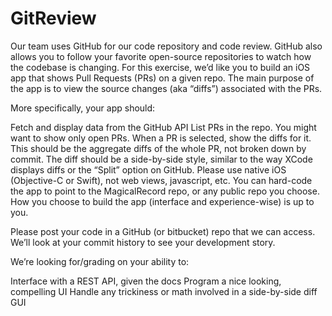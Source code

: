 # GitReview

Our team uses GitHub for our code repository and code review. GitHub also allows you to follow your favorite open-source repositories to watch how the codebase is changing. For this exercise, we’d like you to build an iOS app that shows Pull Requests (PRs) on a given repo. The main purpose of the app is to view the source changes (aka “diffs”) associated with the PRs.

More specifically, your app should:

Fetch and display data from the GitHub API
List PRs in the repo.  You might want to show only open PRs.
When a PR is selected, show the diffs for it.
This should be the aggregate diffs of the whole PR, not broken down by commit.
The diff should be a side-by-side style, similar to the way XCode displays diffs or the “Split” option on GitHub.
Please use native iOS (Objective-C or Swift), not web views, javascript, etc.
You can hard-code the app to point to the MagicalRecord repo, or any public repo you choose.  How you choose to build the app (interface and experience-wise) is up to you.  

Please post your code in a GitHub (or bitbucket) repo that we can access.  We’ll look at your commit history to see your development story.

We’re looking for/grading on your ability to:

Interface with a REST API, given the docs
Program a nice looking, compelling UI
Handle any trickiness or math involved in a side-by-side diff GUI
